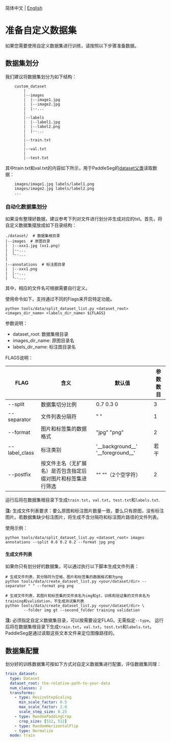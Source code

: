 简体中文 | [English](data_prepare.md)
# 准备自定义数据集
如果您需要使用自定义数据集进行训练，请按照以下步骤准备数据。

## 数据集划分
我们建议将数据集划分为如下结构：

```
    custom_dataset
        |
        |--images
        |  |--image1.jpg
        |  |--image2.jpg
        |  |--...
        |
        |--labels
        |  |--label1.jpg
        |  |--label2.png
        |  |--...
        |
        |--train.txt
        |
        |--val.txt
        |
        |--test.txt
```
其中train.txt和val.txt的内容如下所示，用于PaddleSeg的[dataset父类](../../../paddleseg/datasets/dataset.py)读取数据：

```
    images/image1.jpg labels/label1.png
    images/image2.jpg labels/label2.png
    ...
```

### 自动化数据集划分
如果没有整理好数据，建议参考下列对文件进行划分并生成对应的txt。首先，将自定义数据集摆放成如下目录结构：
```
./dataset/  # 数据集根目录
|--images  # 原图目录
|  |--xxx1.jpg (xx1.png)
|  |--...
|  └--...
|
|--annotations  # 标注图目录
|  |--xxx1.png
|  |--...
|  └--...
```
其中，相应的文件名可根据需要自行定义。

使用命令如下，支持通过不同的Flags来开启特定功能。
```
python tools/data/split_dataset_list.py <dataset_root> <images_dir_name> <labels_dir_name> ${FLAGS}
```
参数说明：
- dataset_root: 数据集根目录
- images_dir_name: 原图目录名
- labels_dir_name: 标注图目录名

FLAGS说明：

|FLAG|含义|默认值|参数数目|
|-|-|-|-|
|--split|数据集切分比例|0.7 0.3 0|3|
|--separator|文件列表分隔符|" "|1|
|--format|图片和标签集的数据格式|"jpg"  "png"|2|
|--label_class|标注类别|'\_\_background\_\_' '\_\_foreground\_\_'|若干|
|--postfix|按文件主名（无扩展名）是否包含指定后缀对图片和标签集进行筛选|""   ""（2个空字符）|2|

运行后将在数据集根目录下生成`train.txt`，`val.txt`，`test.txt`和`labels.txt`.

**注:** 生成文件列表要求：要么原图和标注图片数量一致，要么只有原图，没有标注图片。若数据集缺少标注图片，将生成不含分隔符和标注图片路径的文件列表。

使用示例：
```
python tools/data/split_dataset_list.py <dataset_root> images annotations --split 0.6 0.2 0.2 --format jpg png
```


#### 生成文件列表

如果你只有划分好的数据集，可以通过执行以下脚本生成文件列表：
```
# 生成文件列表，其分隔符为空格，图片和标签集的数据格式都为png
python tools/data/create_dataset_list.py <your/dataset/dir> --separator " " --format png png
```
```
# 生成文件列表，其图片和标签集的文件夹名为img和gt，训练和验证集的文件夹名为training和validation，不生成测试集列表
python tools/data/create_dataset_list.py <your/dataset/dir> \
        --folder img gt --second_folder training validation
```

**注:** 必须指定自定义数据集目录，可以按需要设定FLAG。无需指定`--type`。
运行后将在数据集根目录下生成`train.txt`，`val.txt`，`test.txt`和`labels.txt`。PaddleSeg是通过读取这些文本文件来定位图像路径的。


## 数据集配置
划分好的训练数据集可按如下方式对自定义数据集进行配置，评估数据集同理：
```yaml
train_dataset:
  type: Dataset
  dataset_root: the-relative-path-to-your-data
  num_classes: 2
  transforms:
    - type: ResizeStepScaling
      min_scale_factor: 0.5
      max_scale_factor: 2.0
      scale_step_size: 0.25
    - type: RandomPaddingCrop
      crop_size: [512, 512]
    - type: RandomHorizontalFlip
    - type: Normalize
  mode: train
```
